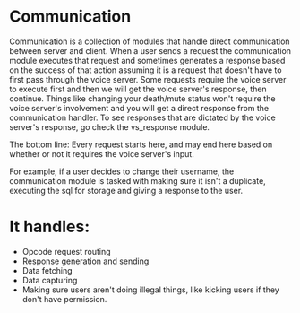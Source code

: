 # Communication

Communication is a collection of modules that handle direct communication between server and client. When a user sends a request the communication module
executes that request and sometimes generates a response based on the success of that action assuming it is a request that doesn't have to first pass through the voice server. Some requests require the voice server to execute first and then we will get the voice server's response, then continue. Things like changing your death/mute status won't require the voice server's involvement and you will get a direct response from the communication handler. To see responses that are dictated by the voice server's response, go check the vs_response module. 

The bottom line: Every request starts here, and may end here based on whether or not it requires the voice server's input. 


For example, if a user decides to change their username, the communication
module is tasked with making sure it isn't a duplicate, executing the sql for storage and giving a response to the user.

# It handles:
- Opcode request routing
- Response generation and sending
- Data fetching
- Data capturing
- Making sure users aren't doing illegal things, like kicking users if they don't have permission.

